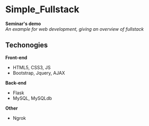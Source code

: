 # Simple_Fullstack
__Seminar's demo__  
*An example for web development, giving an overview of fullstack*

## Techonogies

__Front-end__
- HTML5, CSS3, JS
- Bootstrap, Jquery, AJAX

__Back-end__
- Flask
- MySQL, MySQLdb

__Other__
- Ngrok


